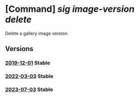 # [Command] _sig image-version delete_

Delete a gallery image version.

## Versions

### [2019-12-01](/Resources/mgmt-plane/L3N1YnNjcmlwdGlvbnMve30vcmVzb3VyY2Vncm91cHMve30vcHJvdmlkZXJzL21pY3Jvc29mdC5jb21wdXRlL2dhbGxlcmllcy97fS9pbWFnZXMve30vdmVyc2lvbnMve30=/2019-12-01.xml) **Stable**

<!-- mgmt-plane /subscriptions/{}/resourcegroups/{}/providers/microsoft.compute/galleries/{}/images/{}/versions/{} 2019-12-01 -->

### [2022-03-03](/Resources/mgmt-plane/L3N1YnNjcmlwdGlvbnMve30vcmVzb3VyY2Vncm91cHMve30vcHJvdmlkZXJzL21pY3Jvc29mdC5jb21wdXRlL2dhbGxlcmllcy97fS9pbWFnZXMve30vdmVyc2lvbnMve30=/2022-03-03.xml) **Stable**

<!-- mgmt-plane /subscriptions/{}/resourcegroups/{}/providers/microsoft.compute/galleries/{}/images/{}/versions/{} 2022-03-03 -->

### [2023-07-03](/Resources/mgmt-plane/L3N1YnNjcmlwdGlvbnMve30vcmVzb3VyY2Vncm91cHMve30vcHJvdmlkZXJzL21pY3Jvc29mdC5jb21wdXRlL2dhbGxlcmllcy97fS9pbWFnZXMve30vdmVyc2lvbnMve30=/2023-07-03.xml) **Stable**

<!-- mgmt-plane /subscriptions/{}/resourcegroups/{}/providers/microsoft.compute/galleries/{}/images/{}/versions/{} 2023-07-03 -->
